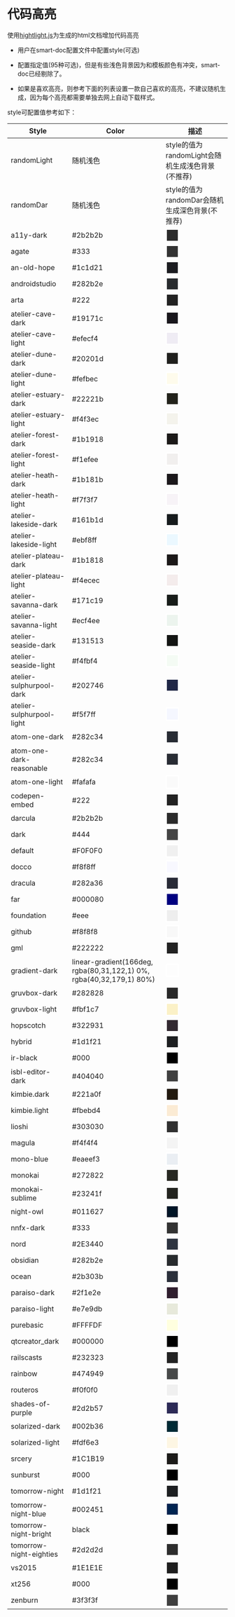 # 代码高亮

<style>
    .color-lump {
        width: 25px;
        height: 25px;
        border: 3px solid white;
        border-radius: 2px;
        background-color: var(--color);
    }
</style>

使用[hightlight.js](https://github.com/highlightjs/highlight.js/)为生成的html文档增加代码高亮

- 用户在smart-doc配置文件中配置style(可选)

- 配置指定值(95种可选)，但是有些浅色背景因为和模板颜色有冲突，smart-doc已经剔除了。

- 如果是喜欢高亮，则参考下面的列表设置一款自己喜欢的高亮，不建议随机生成，因为每个高亮都需要单独去网上自动下载样式。

style可配置值参考如下：

| Style | Color |描述
|-------|-------|------
|randomLight|随机浅色|style的值为randomLight会随机生成浅色背景(不推荐)
|randomDar|随机浅色|style的值为randomDar会随机生成深色背景(不推荐)
|a11y-dark|#2b2b2b|<div class="color-lump" style="--color: #2b2b2b">
|agate|#333|<div class="color-lump" style="--color: #333">
|an-old-hope|#1c1d21|<div class="color-lump" style="--color: #1c1d21">
|androidstudio|#282b2e|<div class="color-lump" style="--color: #282b2e">
|arta|#222|<div class="color-lump" style="--color: #222">
|atelier-cave-dark|#19171c|<div class="color-lump" style="--color: #19171c">
|atelier-cave-light|#efecf4|<div class="color-lump" style="--color: #efecf4">
|atelier-dune-dark|#20201d|<div class="color-lump" style="--color: #20201d">
|atelier-dune-light|#fefbec|<div class="color-lump" style="--color: #fefbec">
|atelier-estuary-dark|#22221b|<div class="color-lump" style="--color: #22221b">
|atelier-estuary-light|#f4f3ec|<div class="color-lump" style="--color: #f4f3ec">
|atelier-forest-dark|#1b1918|<div class="color-lump" style="--color: #1b1918">
|atelier-forest-light|#f1efee|<div class="color-lump" style="--color: #f1efee">
|atelier-heath-dark|#1b181b|<div class="color-lump" style="--color: #1b181b">
|atelier-heath-light|#f7f3f7|<div class="color-lump" style="--color: #f7f3f7">
|atelier-lakeside-dark|#161b1d|<div class="color-lump" style="--color: #161b1d">
|atelier-lakeside-light|#ebf8ff|<div class="color-lump" style="--color: #ebf8ff">
|atelier-plateau-dark|#1b1818|<div class="color-lump" style="--color: #1b1818">
|atelier-plateau-light|#f4ecec|<div class="color-lump" style="--color: #f4ecec">
|atelier-savanna-dark|#171c19|<div class="color-lump" style="--color: #171c19">
|atelier-savanna-light|#ecf4ee|<div class="color-lump" style="--color: #ecf4ee">
|atelier-seaside-dark|#131513|<div class="color-lump" style="--color: #131513">
|atelier-seaside-light|#f4fbf4|<div class="color-lump" style="--color: #f4fbf4">
|atelier-sulphurpool-dark|#202746|<div class="color-lump" style="--color: #202746">
|atelier-sulphurpool-light|#f5f7ff|<div class="color-lump" style="--color: #f5f7ff">
|atom-one-dark|#282c34|<div class="color-lump" style="--color: #282c34">
|atom-one-dark-reasonable|#282c34|<div class="color-lump" style="--color: #282c34">
|atom-one-light|#fafafa|<div class="color-lump" style="--color: #fafafa">
|codepen-embed|#222|<div class="color-lump" style="--color: #222">
|darcula|#2b2b2b|<div class="color-lump" style="--color: #2b2b2b">
|dark|#444|<div class="color-lump" style="--color: #444">
|default|#F0F0F0|<div class="color-lump" style="--color: #F0F0F0">
|docco|#f8f8ff|<div class="color-lump" style="--color: #f8f8ff">
|dracula|#282a36|<div class="color-lump" style="--color: #282a36">
|far|#000080|<div class="color-lump" style="--color: #000080">
|foundation|#eee|<div class="color-lump" style="--color: #eee">
|github|#f8f8f8|<div class="color-lump" style="--color: #f8f8f8">
|gml|#222222|<div class="color-lump" style="--color: #222222">
|gradient-dark|linear-gradient(166deg, rgba(80,31,122,1) 0%, rgba(40,32,179,1) 80%)|<div class="color-lump" style="--color: linear-gradient(166deg, rgba(80,31,122,1) 0%, rgba(40,32,179,1) 80%)">
|gruvbox-dark|#282828|<div class="color-lump" style="--color: #282828">
|gruvbox-light|#fbf1c7|<div class="color-lump" style="--color: #fbf1c7">
|hopscotch|#322931|<div class="color-lump" style="--color: #322931">
|hybrid|#1d1f21|<div class="color-lump" style="--color: #1d1f21">
|ir-black|#000|<div class="color-lump" style="--color: #000">
|isbl-editor-dark|#404040|<div class="color-lump" style="--color: #404040">
|kimbie.dark|#221a0f|<div class="color-lump" style="--color: #221a0f">
|kimbie.light|#fbebd4|<div class="color-lump" style="--color: #fbebd4">
|lioshi|#303030|<div class="color-lump" style="--color: #303030">
|magula|#f4f4f4|<div class="color-lump" style="--color: #f4f4f4">
|mono-blue|#eaeef3|<div class="color-lump" style="--color: #eaeef3">
|monokai|#272822|<div class="color-lump" style="--color: #272822">
|monokai-sublime|#23241f|<div class="color-lump" style="--color: #23241f">
|night-owl|#011627|<div class="color-lump" style="--color: #011627">
|nnfx-dark|#333|<div class="color-lump" style="--color: #333">
|nord|#2E3440|<div class="color-lump" style="--color: #2E3440">
|obsidian|#282b2e|<div class="color-lump" style="--color: #282b2e">
|ocean|#2b303b|<div class="color-lump" style="--color: #2b303b">
|paraiso-dark|#2f1e2e|<div class="color-lump" style="--color: #2f1e2e">
|paraiso-light|#e7e9db|<div class="color-lump" style="--color: #e7e9db">
|purebasic|#FFFFDF|<div class="color-lump" style="--color: #FFFFDF">
|qtcreator_dark|#000000|<div class="color-lump" style="--color: #000000">
|railscasts|#232323|<div class="color-lump" style="--color: #232323">
|rainbow|#474949|<div class="color-lump" style="--color: #474949">
|routeros|#f0f0f0|<div class="color-lump" style="--color: #f0f0f0">
|shades-of-purple|#2d2b57|<div class="color-lump" style="--color: #2d2b57">
|solarized-dark|#002b36|<div class="color-lump" style="--color: #002b36">
|solarized-light|#fdf6e3|<div class="color-lump" style="--color: #fdf6e3">
|srcery|#1C1B19|<div class="color-lump" style="--color: #1C1B19">
|sunburst|#000|<div class="color-lump" style="--color: #000">
|tomorrow-night|#1d1f21|<div class="color-lump" style="--color: #1d1f21">
|tomorrow-night-blue|#002451|<div class="color-lump" style="--color: #002451">
|tomorrow-night-bright|black|<div class="color-lump" style="--color: black">
|tomorrow-night-eighties|#2d2d2d|<div class="color-lump" style="--color: #2d2d2d">
|vs2015|#1E1E1E|<div class="color-lump" style="--color: #1E1E1E">
|xt256|#000|<div class="color-lump" style="--color: #000">
|zenburn|#3f3f3f|<div class="color-lump" style="--color: #3f3f3f">

